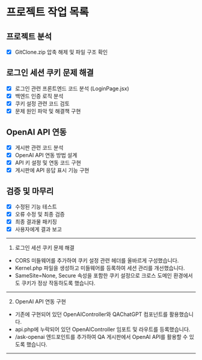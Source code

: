 <!--

<VirtualHost *:80>
    ServerName localhost

    DocumentRoot ""

    <Directory "">
        Options Indexes FollowSymLinks
        AllowOverride All
        Require all granted
    </Directory>

</VirtualHost>

-->


# 프로젝트 작업 목록

## 프로젝트 분석
- [x] GitClone.zip 압축 해제 및 파일 구조 확인

## 로그인 세션 쿠키 문제 해결
- [x] 로그인 관련 프론트엔드 코드 분석 (LoginPage.jsx)
- [x] 백엔드 인증 로직 분석
- [x] 쿠키 설정 관련 코드 검토
- [x] 문제 원인 파악 및 해결책 구현

## OpenAI API 연동
- [x] 게시판 관련 코드 분석
- [x] OpenAI API 연동 방법 설계
- [x] API 키 설정 및 연동 코드 구현
- [x] 게시판에 API 응답 표시 기능 구현

## 검증 및 마무리
- [x] 수정된 기능 테스트
- [x] 오류 수정 및 최종 검증
- [x] 최종 결과물 패키징
- [x] 사용자에게 결과 보고

---


1. 로그인 세션 쿠키 문제 해결
* CORS 미들웨어를 추가하여 쿠키 설정 관련 헤더를 올바르게 구성했습니다.
* Kernel.php 파일을 생성하고 미들웨어를 등록하여 세션 관리를 개선했습니다.
* SameSite=None, Secure 속성을 포함한 쿠키 설정으로 크로스 도메인 환경에서도 쿠키가 정상 작동하도록 했습니다.

---

2. OpenAI API 연동 구현
* 기존에 구현되어 있던 OpenAIController와 QAChatGPT 컴포넌트를 활용했습니다.
* api.php에 누락되어 있던 OpenAIController 임포트 및 라우트를 등록했습니다.
* /ask-openai 엔드포인트를 추가하여 QA 게시판에서 OpenAI API를 활용할 수 있도록 했습니다.

---


